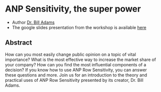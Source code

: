 # ANP Sensitivity, the super power
* Author [Dr. Bill Adams](https://bamath.org)
* The google slides presentation from the workshop is available [here](https://docs.google.com/presentation/d/1nMpUUIOn4digVzpKR5EzrfZ4zzFqD6WduLycC0PBFEM/edit?usp=sharing)

## Abstract
How can you most easily change public opinion on a topic of vital importance?
What is the most effective way to increase the market share of your company?
How can you find the most influential components of a decision? 
If you know how to use ANP Row Sensitivity, you can answer these questions and more.
Join us for an introduction to the theory and practical uses of ANP Row Sensitivity presented by
its creator, Dr. Bill Adams.

